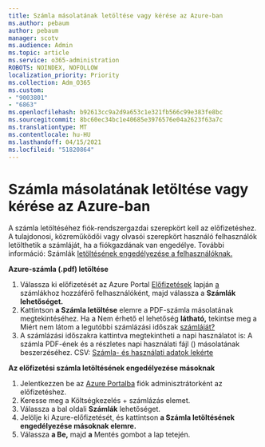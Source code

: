 ```yaml
---
title: Számla másolatának letöltése vagy kérése az Azure-ban
ms.author: pebaum
author: pebaum
manager: scotv
ms.audience: Admin
ms.topic: article
ms.service: o365-administration
ROBOTS: NOINDEX, NOFOLLOW
localization_priority: Priority
ms.collection: Adm_O365
ms.custom:
- "9003801"
- "6863"
ms.openlocfilehash: b92613cc9a2d9a653c1e321fb566c99e383fe8bc
ms.sourcegitcommit: 8bc60ec34bc1e40685e3976576e04a2623f63a7c
ms.translationtype: MT
ms.contentlocale: hu-HU
ms.lasthandoff: 04/15/2021
ms.locfileid: "51820864"
---
```

# <a name="download-or-request-a-copy-of-my-bill-in-azure"></a>Számla másolatának letöltése vagy kérése az Azure-ban

A számla letöltéséhez fiók-rendszergazdai szerepkört kell az előfizetéshez. A tulajdonosi, közreműködői vagy olvasói szerepkört használó felhasználók letölthetik a számláját, ha a fiókgazdának van engedélye. További információ: Számlák [letöltésének engedélyezése a felhasználóknak.](https://docs.microsoft.com/azure/cost-management-billing/manage/manage-billing-access#opt-in)

**Azure-számla (.pdf) letöltése**

1. Válassza ki előfizetését az Azure Portal [Előfizetések](https://portal.azure.com/#blade/Microsoft_Azure_Billing/SubscriptionsBlade) lapján [a](https://docs.microsoft.com/azure/cost-management-billing/manage/manage-billing-access?WT.mc_id=Portal-Microsoft_Azure_Support) számlákhoz hozzáférő felhasználóként, majd válassza a **Számlák lehetőséget.**
2. Kattintson **a Számla letöltése** elemre a PDF-számla másolatának megtekintéséhez. Ha a Nem érhető el lehetőség **látható,** tekintse meg a Miért nem látom a legutóbbi számlázási időszak [számláját?](https://docs.microsoft.com/azure/cost-management-billing/manage/download-azure-invoice-daily-usage-date?WT.mc_id=Portal-Microsoft_Azure_Support#noinvoice)
3. A számlázási időszakra kattintva megtekintheti a napi használatot is: A számla PDF-ének és a részletes napi használati fájl () másolatának beszerzéséhez. CSV: [Számla- és használati adatok lekérte](https://docs.microsoft.com/azure/cost-management-billing/manage/download-azure-invoice-daily-usage-date?WT.mc_id=Portal-Microsoft_Azure_Support)  

**Az előfizetési számla letöltésének engedélyezése másoknak**

1. Jelentkezzen be az [Azure Portalba](https://portal.azure.com/) fiók adminisztrátorként az előfizetéshez.
2. Keresse meg a Költségkezelés + számlázás elemet.
3. Válassza a bal oldali **Számlák** lehetőséget.
4. Jelölje ki Azure-előfizetését, és kattintson **a Számla letöltésének engedélyezése másoknak elemre.**
5. Válassza **a Be,** majd **a** Mentés gombot a lap tetején.
